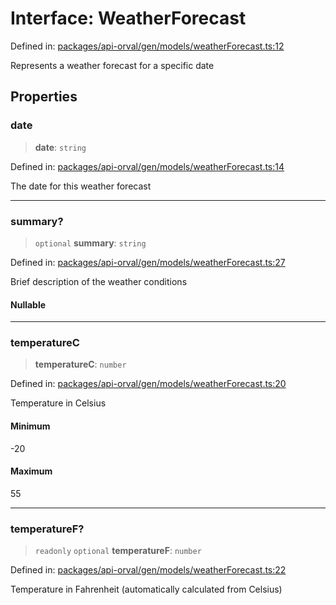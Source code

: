 # Interface: WeatherForecast

Defined in: [packages/api-orval/gen/models/weatherForecast.ts:12](https://github.com/the-inconvenience-store/mono-example/blob/77ed7dd80da67d5d4a2bd8320e638952ed491201/packages/api-orval/gen/models/weatherForecast.ts#L12)

Represents a weather forecast for a specific date

## Properties

### date

> **date**: `string`

Defined in: [packages/api-orval/gen/models/weatherForecast.ts:14](https://github.com/the-inconvenience-store/mono-example/blob/77ed7dd80da67d5d4a2bd8320e638952ed491201/packages/api-orval/gen/models/weatherForecast.ts#L14)

The date for this weather forecast

***

### summary?

> `optional` **summary**: `string`

Defined in: [packages/api-orval/gen/models/weatherForecast.ts:27](https://github.com/the-inconvenience-store/mono-example/blob/77ed7dd80da67d5d4a2bd8320e638952ed491201/packages/api-orval/gen/models/weatherForecast.ts#L27)

Brief description of the weather conditions

#### Nullable

***

### temperatureC

> **temperatureC**: `number`

Defined in: [packages/api-orval/gen/models/weatherForecast.ts:20](https://github.com/the-inconvenience-store/mono-example/blob/77ed7dd80da67d5d4a2bd8320e638952ed491201/packages/api-orval/gen/models/weatherForecast.ts#L20)

Temperature in Celsius

#### Minimum

-20

#### Maximum

55

***

### temperatureF?

> `readonly` `optional` **temperatureF**: `number`

Defined in: [packages/api-orval/gen/models/weatherForecast.ts:22](https://github.com/the-inconvenience-store/mono-example/blob/77ed7dd80da67d5d4a2bd8320e638952ed491201/packages/api-orval/gen/models/weatherForecast.ts#L22)

Temperature in Fahrenheit (automatically calculated from Celsius)
